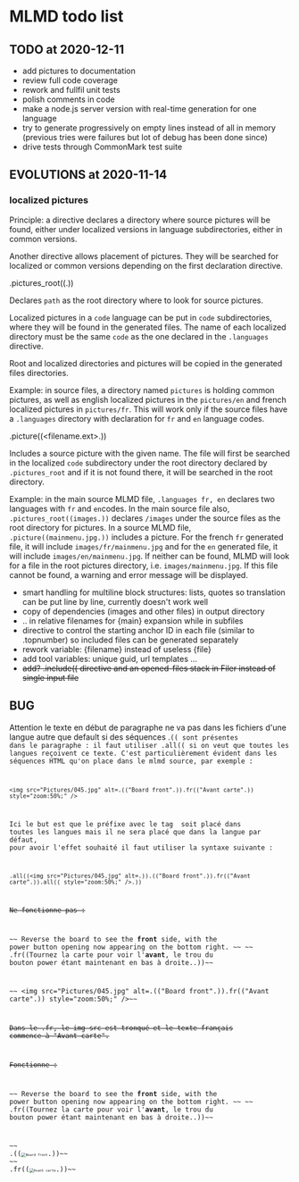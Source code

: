 # MLMD todo list

## TODO at 2020-12-11

- add pictures to documentation
- review full code coverage
- rework and fullfil unit tests
- polish comments in code
- make a node.js server version with real-time generation for one language
- try to generate progressively on empty lines instead of all in memory (previous
  tries were failures but lot of debug has been done since)
- drive tests through CommonMark test suite

## EVOLUTIONS at 2020-11-14

### localized pictures

Principle: a directive declares a directory where source pictures will be found, either under
localized versions in language subdirectories, either in common versions.

Another directive allows placement of pictures. They will be searched for localized or common  versions depending on the first declaration directive.

.pictures_root((<path>.))

Declares `path` as the root directory where to look for source pictures.

Localized pictures in a `code` language can be put in `code` subdirectories, where they will be found in the generated files. The name of each localized directory must be the same `code` as the one declared in the `.languages` directive.

Root and localized directories and pictures will be copied in the generated files directories.

Example: in source files, a directory named `pictures` is holding common pictures, as well as english localized pictures in the `pictures/en` and french localized pictures in `pictures/fr`. This will work only if the source files have a `.languages` directory with declaration for `fr` and `en` language codes.

.picture((<filename.ext>.))

Includes a source picture with the given name. The file will first be searched in the localized `code` subdirectory under the root directory declared by `.pictures_root` and if it is not found there, it will be searched in the root directory.

Example: in the main source MLMD file, `.languages fr, en` declares two languages with `fr` and `en`codes. In the main source file also, `.pictures_root((images.))` declares `/images` under the source files as the root directory for pictures. In a source MLMD file, `.picture((mainmenu.jpg.))` includes a picture. For the french `fr` generated file, it will include `images/fr/mainmenu.jpg` and for the `en` generated file, it will include `images/en/mainmenu.jpg`. If neither can be found, MLMD will look for a file in the root pictures directory, i.e. `images/mainmenu.jpg`. If this file cannot be found, a warning and error message will be displayed.

- smart handling for multiline block structures: lists, quotes so
  translation can be put line by line, currently doesn't work well
- copy of dependencies (images and other files) in output directory
- .. in relative filenames for {main} expansion while in subfiles
- directive to control the starting anchor ID in each file (similar
  to .topnumber) so included files can be generated separately
- rework variable: {filename} instead of useless {file}
- add tool variables: unique guid, url templates ...
- ~~add? .include(( directive and an opened-files stack in Filer instead of single input file~~


## BUG

Attention le texte en début de paragraphe ne va pas dans les fichiers d'une langue autre que default si des séquences .<code>((  sont présentes dans le paragraphe : il faut utiliser .all(( si on veut que toutes les
langues reçoivent ce texte. C'est particulièrement évident dans les séquences HTML qu'on place dans le mlmd source, par exemple :

    <img src="Pictures/045.jpg" alt=.(("Board front".)).fr(("Avant carte".)) style="zoom:50%;" />

Ici le but est que le préfixe avec le tag <img> soit placé dans toutes les langues mais il ne sera placé
que dans la langue par défaut, pour avoir l'effet souhaité il faut utiliser la syntaxe suivante :

    .all((<img src="Pictures/045.jpg" alt=.)).(("Board front".)).fr(("Avant carte".)).all(( style="zoom:50%;" />.))


~~Ne fonctionne pas :~~

~~    Reverse the board to see the **front** side, with the power button opening now appearing on the bottom right. ~~
~~    .fr((Tournez la carte pour voir l'**avant**, le trou du bouton power étant maintenant en bas à droite..))~~

~~    <img src="Pictures/045.jpg" alt=.(("Board front".)).fr(("Avant carte".)) style="zoom:50%;" />~~

~~Dans le .fr, le img src est tronqué et le texte français commence à "Avant carte".~~

~~Fonctionne :~~

~~    Reverse the board to see the **front** side, with the power button opening now appearing on the bottom right. ~~
~~    .fr((Tournez la carte pour voir l'**avant**, le trou du bouton power étant maintenant en bas à droite..))~~

~~    .((<img src="Pictures/045.jpg" alt="Board front" style="zoom:50%;" />.))~~
~~    .fr((<img src="Pictures/045.jpg" alt="Avant carte" style="zoom:50%;" />.))~~
